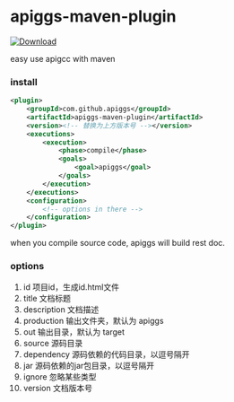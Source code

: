# apiggs-maven-plugin
[ ![Download](https://api.bintray.com/packages/apiggs/maven/apiggs-maven-plugin/images/download.svg) ](https://bintray.com/apiggs/maven/apiggs-maven-plugin/_latestVersion)

easy use apigcc with maven

### install
```xml
<plugin>
    <groupId>com.github.apiggs</groupId>
    <artifactId>apiggs-maven-plugin</artifactId>
    <version><!-- 替换为上方版本号 --></version>
    <executions>
        <execution>
            <phase>compile</phase>
            <goals>
                <goal>apiggs</goal>
            </goals>
        </execution>
    </executions>
    <configuration>
        <!-- options in there -->
    </configuration>
</plugin>
```

when you compile source code, apiggs will build rest doc.

### options

1. id 项目id，生成id.html文件
1. title 文档标题
1. description 文档描述
1. production 输出文件夹，默认为 apiggs
1. out 输出目录，默认为 target
1. source 源码目录
1. dependency 源码依赖的代码目录，以逗号隔开
1. jar 源码依赖的jar包目录，以逗号隔开
1. ignore 忽略某些类型
1. version 文档版本号